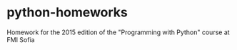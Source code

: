 # python-homeworks
Homework for the 2015 edition of the "Programming with Python" course at FMI Sofia

